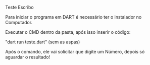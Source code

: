 Teste Escribo

Para iniciar o programa em DART é necessário ter o instalador no Computador.

Executar o CMD dentro da pasta, após isso inserir o código:

"dart run teste.dart" (sem as aspas)

Após o comando, ele vai solicitar que digite um Número, depois só aguardar o resultado!
